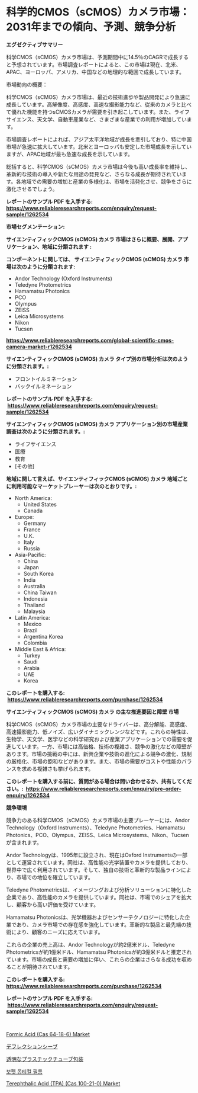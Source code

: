 <p><h1>科学的CMOS（sCMOS）カメラ市場：2031年までの傾向、予測、競争分析</h1></p><p><strong>エグゼクティブサマリー</strong></p>
<p><p>科学CMOS（sCMOS）カメラ市場は、予測期間中に14.5％のCAGRで成長すると予想されています。市場調査レポートによると、この市場は現在、北米、APAC、ヨーロッパ、アメリカ、中国などの地理的な範囲で成長しています。</p><p>市場動向の概要：</p><p>科学CMOS（sCMOS）カメラ市場は、最近の技術進歩や製品開発により急速に成長しています。高解像度、高感度、高速な撮影能力など、従来のカメラと比べて優れた機能を持つsCMOSカメラが需要を引き起こしています。また、ライフサイエンス、天文学、自動車産業など、さまざまな産業での利用が増加しています。</p><p>市場調査レポートによれば、アジア太平洋地域が成長を牽引しており、特に中国市場が急速に拡大しています。北米とヨーロッパも安定した市場成長を示していますが、APAC地域が最も急速な成長を示しています。</p><p>総括すると、科学CMOS（sCMOS）カメラ市場は今後も高い成長率を維持し、革新的な技術の導入や新たな用途の発見など、さらなる成長が期待されています。各地域での需要の増加と産業の多様化は、市場を活発化させ、競争をさらに激化させるでしょう。</p></p>
<p><strong>レポートのサンプル PDF を入手する: <a href="https://www.reliableresearchreports.com/enquiry/request-sample/1262534">https://www.reliableresearchreports.com/enquiry/request-sample/1262534</a></strong></p>
<p><strong>市場セグメンテーション:</strong></p>
<p><strong> サイエンティフィックCMOS (sCMOS) カメラ 市場はさらに概要、展開、アプリケーション、地域に分類されます :</strong></p>
<p><strong>コンポーネントに関しては、 サイエンティフィックCMOS (sCMOS) カメラ 市場は次のように分類されます: &nbsp;</strong></p>
<p><ul><li>Andor Technology (Oxford Instruments)</li><li>Teledyne Photometrics</li><li>Hamamatsu Photonics</li><li>PCO</li><li>Olympus</li><li>ZEISS</li><li>Leica Microsystems</li><li>Nikon</li><li>Tucsen</li></ul></p>
<p><strong><a href="https://www.reliableresearchreports.com/global-scientific-cmos-camera-market-r1262534">https://www.reliableresearchreports.com/global-scientific-cmos-camera-market-r1262534</a></strong></p>
<p><strong> サイエンティフィックCMOS (sCMOS) カメラ タイプ別の市場分析は次のように分類されます。:</strong></p>
<p><ul><li>フロントイルミネーション</li><li>バックイルミネーション</li></ul></p>
<p><strong>レポートのサンプル PDF を入手する: &nbsp;<a href="https://www.reliableresearchreports.com/enquiry/request-sample/1262534">https://www.reliableresearchreports.com/enquiry/request-sample/1262534</a></strong></p>
<p><strong> サイエンティフィックCMOS (sCMOS) カメラ アプリケーション別の市場産業調査は次のように分類されます。:</strong></p>
<p><ul><li>ライフサイエンス</li><li>医療</li><li>教育</li><li>[その他]</li></ul></p>
<p><strong>地域に関して言えば、サイエンティフィックCMOS (sCMOS) カメラ 地域ごとに利用可能なマーケットプレーヤーは次のとおりです。:</strong></p>
<p><ul>
    <li>
        North America:
        <ul>
            <li>United States</li>
            <li>Canada</li>
        </ul>
    </li>
    <li>
        Europe:
        <ul>
            <li>Germany</li>
            <li>France</li>
            <li>U.K.</li>
            <li>Italy</li>
            <li>Russia</li>
        </ul>
    </li>
    <li>
        Asia-Pacific:
        <ul>
            <li>China</li>
            <li>Japan</li>
            <li>South Korea</li>
            <li>India</li>
            <li>Australia</li>
            <li>China Taiwan</li>
            <li>Indonesia</li>
            <li>Thailand</li>
            <li>Malaysia</li>
        </ul>
    </li>
    <li>
        Latin America:
        <ul>
            <li>Mexico</li>
            <li>Brazil</li>
            <li>Argentina Korea</li>
            <li>Colombia</li>
        </ul>
    </li>
    <li>
        Middle East & Africa:
        <ul>
            <li>Turkey</li>
            <li>Saudi</li>
            <li>Arabia</li>
            <li>UAE</li>
            <li>Korea</li>
        </ul>
    </li>
    </ul></p>
<p><strong>このレポートを購入する: &nbsp;<a href="https://www.reliableresearchreports.com/purchase/1262534">https://www.reliableresearchreports.com/purchase/1262534</a></strong></p>
<p><strong>サイエンティフィックCMOS (sCMOS) カメラ の主な推進要因と障壁 市場</strong></p>
<p><p>科学CMOS（sCMOS）カメラ市場の主要なドライバーは、高分解能、高感度、高速撮影能力、低ノイズ、広いダイナミックレンジなどです。これらの特性は、生物学、天文学、医学などの科学研究および産業アプリケーションでの需要を促進しています。一方、市場には高価格、技術の複雑さ、競争の激化などの障壁があります。市場の挑戦の中には、新興企業や技術の進化による競争の激化、規制の厳格化、市場の飽和などがあります。また、市場の需要がコストや性能のバランスを求める複雑さも挙げられます。</p></p>
<p><strong>このレポートを購入する前に、質問がある場合は問い合わせるか、共有してください。:&nbsp; <a href="https://www.reliableresearchreports.com/enquiry/pre-order-enquiry/1262534">https://www.reliableresearchreports.com/enquiry/pre-order-enquiry/1262534</a></strong></p>
<p><strong>競争環境</strong></p>
<p><p>競争力のある科学CMOS（sCMOS）カメラ市場の主要プレーヤーには、Andor Technology（Oxford Instruments）、Teledyne Photometrics、Hamamatsu Photonics、PCO、Olympus、ZEISS、Leica Microsystems、Nikon、Tucsenが含まれます。</p><p>Andor Technologyは、1995年に設立され、現在はOxford Instrumentsの一部として運営されています。同社は、高性能の光学装置やカメラを提供しており、世界中で広く利用されています。そして、独自の技術と革新的な製品ラインにより、市場での地位を確立しています。</p><p>Teledyne Photometricsは、イメージングおよび分析ソリューションに特化した企業であり、高性能のカメラを提供しています。同社は、市場でのシェアを拡大し、顧客から高い評価を受けています。</p><p>Hamamatsu Photonicsは、光学機器およびセンサーテクノロジーに特化した企業であり、カメラ市場での存在感を強化しています。革新的な製品と最先端の技術により、顧客のニーズに応えています。</p><p>これらの企業の売上高は、Andor Technologyが約2億米ドル、Teledyne Photometricsが約1億米ドル、Hamamatsu Photonicsが約3億米ドルと推定されています。市場の成長と需要の増加に伴い、これらの企業はさらなる成功を収めることが期待されています。</p></p>
<p><strong>このレポートを購入する: &nbsp; <a href="https://www.reliableresearchreports.com/purchase/1262534">https://www.reliableresearchreports.com/purchase/1262534</a></strong></p>
<p><strong>レポートのサンプル PDF を入手する: &nbsp;<a href="https://www.reliableresearchreports.com/enquiry/request-sample/1262534">https://www.reliableresearchreports.com/enquiry/request-sample/1262534</a></strong><strong></strong></p>
<p>&nbsp;</p>
<p><p><a href="https://github.com/NorbertYates/Market-Research-Report-List-5/blob/main/formic-acid-cas-64-18-6-market.md">Formic Acid (Cas 64-18-6) Market</a></p><p><a href="https://github.com/GregorioOKeefe2023/Market-Research-Report-List-1/blob/main/297969788697.md">デフレクションシーブ</a></p><p><a href="https://medium.com/@abdielkilback/%E9%80%8F%E6%98%8E%E3%83%97%E3%83%A9%E3%82%B9%E3%83%81%E3%83%83%E3%82%AF%E3%83%81%E3%83%A5%E3%83%BC%E3%83%96%E5%8C%85%E8%A3%85%E5%B8%82%E5%A0%B4%E8%AA%BF%E6%9F%BB%E3%83%AC%E3%83%9D%E3%83%BC%E3%83%88-%E3%81%9D%E3%81%AE%E6%AD%B4%E5%8F%B2%E3%81%A82024%E5%B9%B4%E3%81%8B%E3%82%892031%E5%B9%B4%E3%81%BE%E3%81%A7%E3%81%AE%E4%BA%88%E6%B8%AC-9301d1f040c4">透明なプラスチックチューブ包装</a></p><p><a href="https://github.com/Tristiarton768456/Market-Research-Report-List-1/blob/main/564363281315.md">보펫 옵티컬 필름</a></p><p><a href="https://github.com/prosalinda88/Market-Research-Report-List-4/blob/main/terephthalic-acid-tpa-cas-100-21-0-market.md">Terephthalic Acid (TPA) (Cas 100-21-0) Market</a></p></p>